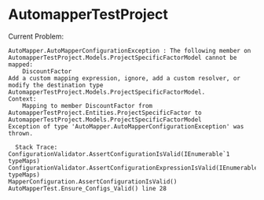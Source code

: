 ﻿# AutomapperTestProject

Current Problem:

<pre><code>AutoMapper.AutoMapperConfigurationException : The following member on AutomapperTestProject.Models.ProjectSpecificFactorModel cannot be mapped: 
	DiscountFactor 
Add a custom mapping expression, ignore, add a custom resolver, or modify the destination type AutomapperTestProject.Models.ProjectSpecificFactorModel.
Context:
	Mapping to member DiscountFactor from AutomapperTestProject.Entities.ProjectSpecificFactor to AutomapperTestProject.Models.ProjectSpecificFactorModel
Exception of type 'AutoMapper.AutoMapperConfigurationException' was thrown.

  Stack Trace: 
ConfigurationValidator.AssertConfigurationIsValid(IEnumerable`1 typeMaps)
ConfigurationValidator.AssertConfigurationExpressionIsValid(IEnumerable`1 typeMaps)
MapperConfiguration.AssertConfigurationIsValid()
AutoMapperTest.Ensure_Configs_Valid() line 28</code></pre>

